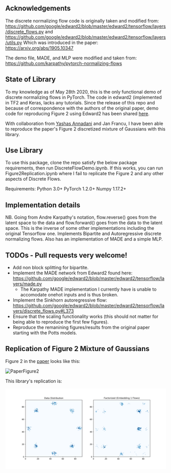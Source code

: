 ## Acknowledgements

The discrete normalizing flow code is originally taken and modified from:
https://github.com/google/edward2/blob/master/edward2/tensorflow/layers/discrete_flows.py
and https://github.com/google/edward2/blob/master/edward2/tensorflow/layers/utils.py
Which was introduced in the paper: https://arxiv.org/abs/1905.10347 

The demo file, MADE, and MLP were modified and taken from: https://github.com/karpathy/pytorch-normalizing-flows

## State of Library

To my knowledge as of May 28th 2020, this is the only functional demo of discrete normalizing flows in PyTorch. The code in edward2 (implemented in TF2 and Keras, lacks any tutorials. Since the release of this repo and because of correspondence with the authors of the original paper, demo code for reproducing Figure 2 using Edward2 has been shared [here](https://github.com/google/edward2/blob/a0f683ffc549add74d82405bc81073b7162cd408/examples/quantized_ring_of_gaussians.py).

With collaboration from [Yashas Annadani](https://github.com/yannadani) and Jan Francu, I have been able to reproduce the paper's Figure 2 discretized mixture of Gaussians with this library.

## Use Library

To use this package, clone the repo satisfy the below package requirements, then run DiscreteFlowDemo.ipynb. If this works, you can run Figure2Replication.ipynb where I fail to replicate the Figure 2 and any other aspects of Discrete Flows.

Requirements:
Python 3.0+
PyTorch 1.2.0+
Numpy 1.17.2+

## Implementation details
NB. Going from Andre Karpathy's notation, flow.reverse() goes from the latent space to the data and flow.forward() goes from the data to the latent space. This is the inverse of some other implementations including the original Tensorflow one.
Implements Bipartite and Autoregressive discrete normalizing flows. Also has an implementation of MADE and a simple MLP.

## TODOs - Pull requests very welcome!
* Add non block splitting for bipartite.
* Implement the MADE network from Edward2 found here: https://github.com/google/edward2/blob/master/edward2/tensorflow/layers/made.py 
    - The Karpathy MADE implementation I currently have is unable to accomodate onehot inputs and is thus broken.
* Implement the Sinkhorn autoregressive flow: https://github.com/google/edward2/blob/master/edward2/tensorflow/layers/discrete_flows.py#L373
* Ensure that the scaling functionality works (this should not matter for being able to reproduce the first few figures).
* Reproduce the remanining figures/results from the original paper starting with the Potts models.

## Replication of Figure 2 Mixture of Gaussians

Figure 2 in the [paper](https://arxiv.org/abs/1905.10347) looks like this:

![PaperFigure2](figures/Figure2FromPaper.png)

This library's replication is:

![Fig2Reproduction](figures/Fig2Reproduce.png)